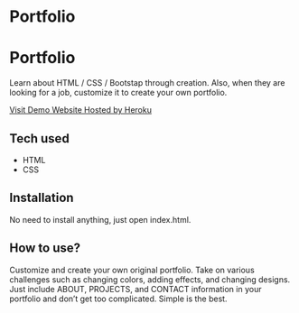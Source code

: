 # Portfolio
# Portfolio
 Learn about HTML / CSS / Bootstap through creation. Also, when they are looking for a job, customize it to create your own portfolio.
 
[Visit Demo Website Hosted by Heroku](https://portfolio-joyce1.herokuapp.com)


## Tech used
* HTML
* CSS


## Installation
No need to install anything, just open index.html.

## How to use?
Customize and create your own original portfolio. Take on various challenges such as changing colors, adding effects, and changing designs. Just include ABOUT, PROJECTS, and CONTACT information in your portfolio and don’t get too complicated. Simple is the best.
